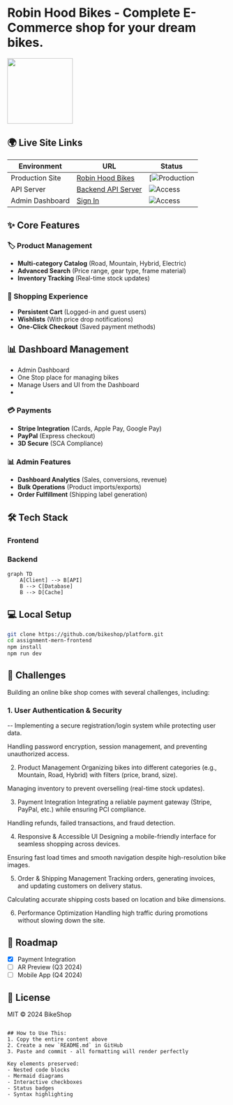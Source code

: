 # Robin Hood Bikes - Complete E-Commerce shop for your dream bikes.

<img src="https://i.ibb.co/Fq4pw7qP/pngtree-bikes-shop-logo-design-template-vector-picture-image-3607389.png" height="150" width="150" />

## 🌍 Live Site Links
| Environment       | URL                          | Status |
|-------------------|------------------------------|--------|
| Production Site   | [Robin Hood Bikes](https://fabulous-souffle-8e4056.netlify.app/) | [![Production](https://img.shields.io/website?url=https%3A%2F%2Ffabulous-souffle-8e4056.netlify.app/) |
| API Server        | [Backend API Server]( https://assignment-6-backend-two.vercel.app/) | ![Access](https://img.shields.io/badge/access-restricted-red)
| Admin Dashboard   | [Sign In](https://basha-finder-client.vercel.app/login) | ![Access](https://img.shields.io/badge/access-restricted-red) |

## ✨ Core Features
### 🏷️ Product Management
- **Multi-category Catalog** (Road, Mountain, Hybrid, Electric)
- **Advanced Search** (Price range, gear type, frame material)
- **Inventory Tracking** (Real-time stock updates)

### 🛒 Shopping Experience
- **Persistent Cart** (Logged-in and guest users)
- **Wishlists** (With price drop notifications)
- **One-Click Checkout** (Saved payment methods)

## 📊 Dashboard Management
-  Admin Dashboard
-  One Stop place for managing bikes
-  Manage Users and UI from the Dashboard
-   
### 💳 Payments
- **Stripe Integration** (Cards, Apple Pay, Google Pay)
- **PayPal** (Express checkout)
- **3D Secure** (SCA Compliance)

### 📊 Admin Features
- **Dashboard Analytics** (Sales, conversions, revenue)
- **Bulk Operations** (Product imports/exports)
- **Order Fulfillment** (Shipping label generation)

## 🛠 Tech Stack
### Frontend



### Backend
```mermaid
graph TD
    A[Client] --> B[API]
    B --> C[Database]
    B --> D[Cache]
```

## 💻 Local Setup
```bash
git clone https://github.com/bikeshop/platform.git
cd assignment-mern-frontend
npm install
npm run dev
```

## 🚧 Challenges
Building an online bike shop comes with several challenges, including:

### 1. User Authentication & Security
-- Implementing a secure registration/login system while protecting user data.

Handling password encryption, session management, and preventing unauthorized access.

2. Product Management
Organizing bikes into different categories (e.g., Mountain, Road, Hybrid) with filters (price, brand, size).

Managing inventory to prevent overselling (real-time stock updates).

3. Payment Integration
Integrating a reliable payment gateway (Stripe, PayPal, etc.) while ensuring PCI compliance.

Handling refunds, failed transactions, and fraud detection.

4. Responsive & Accessible UI
Designing a mobile-friendly interface for seamless shopping across devices.

Ensuring fast load times and smooth navigation despite high-resolution bike images.

5. Order & Shipping Management
Tracking orders, generating invoices, and updating customers on delivery status.

Calculating accurate shipping costs based on location and bike dimensions.

6. Performance Optimization
Handling high traffic during promotions without slowing down the site.


## 📅 Roadmap
- [x] Payment Integration
- [ ] AR Preview (Q3 2024)
- [ ] Mobile App (Q4 2024)

## 📜 License
MIT © 2024 BikeShop
```

## How to Use This:
1. Copy the entire content above
2. Create a new `README.md` in GitHub
3. Paste and commit - all formatting will render perfectly

Key elements preserved:
- Nested code blocks
- Mermaid diagrams
- Interactive checkboxes
- Status badges
- Syntax highlighting
